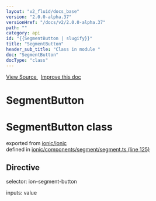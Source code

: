 ```yaml
---
layout: "v2_fluid/docs_base"
version: "2.0.0-alpha.37"
versionHref: "/docs/v2/2.0.0-alpha.37"
path: ""
category: api
id: "{{SegmentButton | slugify}}"
title: "SegmentButton"
header_sub_title: "Class in module "
doc: "SegmentButton"
docType: "class"
---
```



<div class="improve-docs">
  <a href='http://github.com/driftyco/ionic2/tree/master/ionic/components/segment/segment.ts#L124'>
    View Source
  </a>
  &nbsp;
  <a href='http://github.com/driftyco/ionic2/edit/master/ionic/components/segment/segment.ts#L124'>
    Improve this doc
  </a>
</div>




<h1 class="api-title">

  SegmentButton



</h1>







<h1 class="class export">SegmentButton <span class="type">class</span></h1>
<p class="module">exported from <a href='undefined'>ionic/ionic</a><br/>
defined in <a href="https://github.com/driftyco/ionic2/tree/master/ionic/components/segment/segment.ts#L125-L164">ionic/components/segment/segment.ts (line 125)</a>
</p>
<h2>Directive</h2>
  <span>selector: ion-segment-button</span>

  <span>inputs: value</span>



